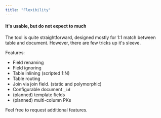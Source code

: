 ```yaml
---
title: "Flexibility"
---
```


#### It's usable, but do not expect to much
The tool is quite straightforward, designed mostly for 1:1 match between table and document.
However, there are few tricks up it's sleeve.


Features:
* Field renaming
* Field ignoring
* Table inlining (scripted 1:N)
* Table routing
* Join via join field. (static and polymorphic)
* Configurable document `_id`
* (planned) template fields
* (planned) multi-column PKs

Feel free to request additional features.
